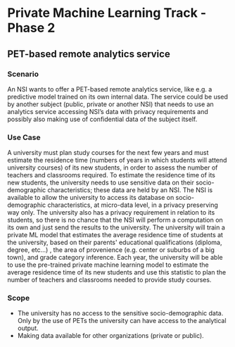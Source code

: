 # Private Machine Learning Track - Phase 2

## PET-based remote analytics service

### Scenario
An NSI wants to offer a PET-based remote analytics service, like e.g. a predictive model trained on its own internal data. The service could be used by another subject (public, private or another NSI) that needs to use an analytics service accessing NSI’s data with privacy requirements and possibly also making use of confidential data of the subject itself.

### Use Case
A university must plan study courses for the next few years and must estimate the residence time (numbers of years in which students will attend university courses) of its new students, in order to assess the number of teachers and classrooms required. 
To estimate the residence time of its new students, the university needs to use sensitive data on their socio-demographic characteristics; these data are held by an NSI. 
The NSI is available to allow the university to access its database on socio-demographic characteristics, at micro-data level, in a privacy preserving way only.
The university also has a privacy requirement in relation to its students, so there is no chance that the NSI will perform a computation on its own and just send the results to the university. 
The university will train a private ML model that estimates the average residence time of students at the university, based on their parents' educational qualifications (diploma, degree, etc…) , the area of provenience (e.g. center or suburbs of a big town), and grade category inference. 
Each year, the university will be able to use the pre-trained private machine learning model to estimate the average residence time of its new students and use this statistic to plan the number of teachers and classrooms needed to provide study courses. 

### Scope
- The university has no access to the sensitive socio-demographic data. Only by the use of PETs the university can have access to the analytical output.
- Making data available for other organizations (private or public).


